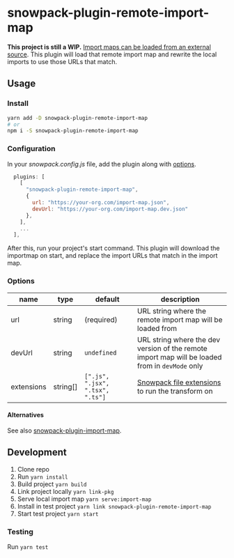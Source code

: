 # snowpack-plugin-remote-import-map

**This project is still a WIP.** [Import maps can be loaded from an external source](https://github.com/WICG/import-maps#installation). This plugin will load that remote import map and rewrite the local imports to use those URLs that match.

## Usage

### Install

```sh
yarn add -D snowpack-plugin-remote-import-map
# or
npm i -S snowpack-plugin-remote-import-map
```

### Configuration

In your _snowpack.config.js_ file, add the plugin along with [options](#options).

```js
  plugins: [
    [
      "snowpack-plugin-remote-import-map",
      {
        url: "https://your-org.com/import-map.json",
        devUrl: "https://your-org.com/import-map.dev.json"
      },
    ],
    ...
  ],
```

After this, run your project's start command. This plugin will download the importmap on start, and replace the import URLs that match in the import map.

### Options

| name       | type     | default                          | description                                                                                                  |
| ---------- | -------- | -------------------------------- | ------------------------------------------------------------------------------------------------------------ |
| url        | string   | (required)                       | URL string where the remote import map will be loaded from                                                   |
| devUrl     | string   | `undefined`                      | URL string where the dev version of the remote import map will be loaded from in `devMode` only              |
| extensions | string[] | `[".js", ".jsx", ".tsx", ".ts"]` | [Snowpack file extensions](https://www.snowpack.dev/guides/plugins#tips-%2F-gotchas) to run the transform on |

#### Alternatives

See also [snowpack-plugin-import-map](https://github.com/zhoukekestar/snowpack-plugin-import-map).

## Development

1. Clone repo
1. Run `yarn install`
1. Build project `yarn build`
1. Link project locally `yarn link-pkg`
1. Serve local import map `yarn serve:import-map`
1. Install in test project `yarn link snowpack-plugin-remote-import-map`
1. Start test project `yarn start`

### Testing

Run `yarn test`
